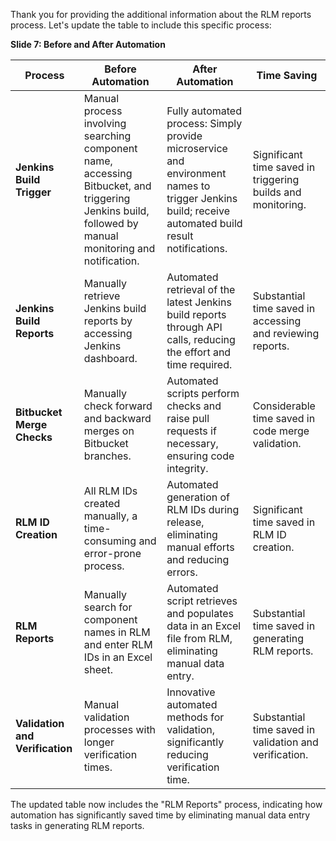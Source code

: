 Thank you for providing the additional information about the RLM reports process. Let's update the table to include this specific process:

**Slide 7: Before and After Automation**

| Process                  | Before Automation                                              | After Automation                                            | Time Saving |
|--------------------------|-----------------------------------------------------------------|-------------------------------------------------------------|-------------|
| **Jenkins Build Trigger** | Manual process involving searching component name, accessing Bitbucket, and triggering Jenkins build, followed by manual monitoring and notification. | Fully automated process: Simply provide microservice and environment names to trigger Jenkins build; receive automated build result notifications. | Significant time saved in triggering builds and monitoring. |
| **Jenkins Build Reports** | Manually retrieve Jenkins build reports by accessing Jenkins dashboard. | Automated retrieval of the latest Jenkins build reports through API calls, reducing the effort and time required. | Substantial time saved in accessing and reviewing reports. |
| **Bitbucket Merge Checks** | Manually check forward and backward merges on Bitbucket branches. | Automated scripts perform checks and raise pull requests if necessary, ensuring code integrity. | Considerable time saved in code merge validation. |
| **RLM ID Creation**       | All RLM IDs created manually, a time-consuming and error-prone process. | Automated generation of RLM IDs during release, eliminating manual efforts and reducing errors. | Significant time saved in RLM ID creation. |
| **RLM Reports**           | Manually search for component names in RLM and enter RLM IDs in an Excel sheet. | Automated script retrieves and populates data in an Excel file from RLM, eliminating manual data entry. | Substantial time saved in generating RLM reports. |
| **Validation and Verification** | Manual validation processes with longer verification times. | Innovative automated methods for validation, significantly reducing verification time. | Substantial time saved in validation and verification. |

The updated table now includes the "RLM Reports" process, indicating how automation has significantly saved time by eliminating manual data entry tasks in generating RLM reports.
